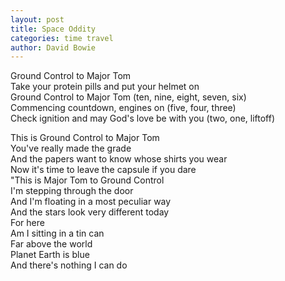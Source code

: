 ```yaml
---
layout: post
title: Space Oddity
categories: time travel
author: David Bowie
---
```


Ground Control to Major Tom  
Take your protein pills and put your helmet on  
Ground Control to Major Tom (ten, nine, eight, seven, six)  
Commencing countdown, engines on (five, four, three)  
Check ignition and may God's love be with you (two, one, liftoff)

This is Ground Control to Major Tom  
You've really made the grade  
And the papers want to know whose shirts you wear  
Now it's time to leave the capsule if you dare  
"This is Major Tom to Ground Control  
I'm stepping through the door  
And I'm floating in a most peculiar way  
And the stars look very different today  
For here  
Am I sitting in a tin can  
Far above the world  
Planet Earth is blue  
And there's nothing I can do  

